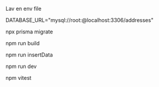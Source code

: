 Lav en env file


DATABASE_URL="mysql://root:<password>@localhost:3306/addresses"

npx prisma migrate 

npm run build

npm run insertData

npm run dev

npm vitest
